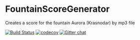 # FountainScoreGenerator
Creates a score for the fountain Aurora  (Krasnodar) by mp3 file

[![Build Status](https://travis-ci.com/ZhdanoffAlexey/FountainScoreGenerator.svg?branch=master)](https://travis-ci.com/ZhdanoffAlexey/FountainScoreGenerator)
[![codecov](https://codecov.io/gh/ZhdanoffAlexey/FountainScoreGenerator/branch/master/graph/badge.svg)](https://codecov.io/gh/ZhdanoffAlexey/FountainScoreGenerator)
[![Gitter chat](https://img.shields.io/badge/gitter-join%20chat%20%E2%86%92-brightgreen.svg)](https://gitter.im/My1stCommunity/Lobby?utm_source=share-link&utm_medium=link&utm_campaign=share-link)
